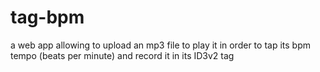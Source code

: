 tag-bpm
=======

a web app allowing to upload an mp3 file to play it in order to tap its bpm tempo (beats per minute) and record it in its ID3v2 tag